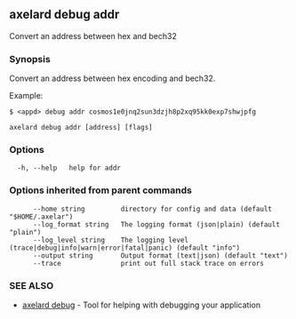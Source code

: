 ## axelard debug addr

Convert an address between hex and bech32

### Synopsis

Convert an address between hex encoding and bech32.

Example:

```
$ <appd> debug addr cosmos1e0jnq2sun3dzjh8p2xq95kk0exp7shwjpfg
```

```
axelard debug addr [address] [flags]
```

### Options

```
  -h, --help   help for addr
```

### Options inherited from parent commands

```
      --home string         directory for config and data (default "$HOME/.axelar")
      --log_format string   The logging format (json|plain) (default "plain")
      --log_level string    The logging level (trace|debug|info|warn|error|fatal|panic) (default "info")
      --output string       Output format (text|json) (default "text")
      --trace               print out full stack trace on errors
```

### SEE ALSO

- [axelard debug](/cli-docs/v0_27_0/axelard_debug) - Tool for helping with debugging your application
